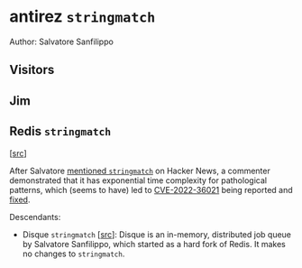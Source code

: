 # antirez `stringmatch`

Author: Salvatore Sanfilippo

## Visitors

## Jim

## Redis `stringmatch`

[[src](https://github.com/redis/redis/blob/0e1de78fca849c135fd00cd85b5b87920e46e50d/src/util.c#L57)]

After Salvatore [mentioned `stringmatch`](https://news.ycombinator.com/item?id=32436743)
on Hacker News, a commenter demonstrated that it has exponential time complexity
for pathological patterns, which (seems to have) led to [CVE-2022-36021](https://nvd.nist.gov/vuln/detail/CVE-2022-36021)
being reported and [fixed](https://github.com/redis/redis/commit/dcbfcb916ca1a269b3feef86ee86835294758f84).

Descendants:
- Disque `stringmatch` [[src](https://github.com/antirez/disque/blob/master/src/util.c)]:
  Disque is an in-memory, distributed job queue by Salvatore Sanfilippo, which
  started as a hard fork of Redis. It makes no changes to `stringmatch`.
